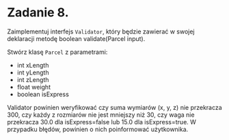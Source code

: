 # Zadanie 8.
Zaimplementuj interfejs `Validator`, który będzie zawierać w swojej deklaracji metodę boolean validate(Parcel input).

Stwórz klasę `Parcel` z parametrami:
* int xLength 
*  int yLength
* int zLength
* float weight
* boolean isExpress

Validator powinien weryfikować czy suma wymiarów (x, y, z) nie przekracza 300, czy każdy z rozmiarów nie
jest mniejszy niż 30, czy waga nie przekracza 30.0 dla isExpress=false lub 15.0 dla isExpress=true. W
przypadku błędów, powinien o nich poinformować użytkownika.